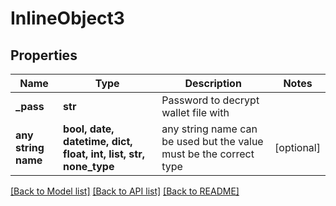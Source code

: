 # InlineObject3


## Properties
Name | Type | Description | Notes
------------ | ------------- | ------------- | -------------
**_pass** | **str** | Password to decrypt wallet file with | 
**any string name** | **bool, date, datetime, dict, float, int, list, str, none_type** | any string name can be used but the value must be the correct type | [optional]

[[Back to Model list]](../README.md#documentation-for-models) [[Back to API list]](../README.md#documentation-for-api-endpoints) [[Back to README]](../README.md)


